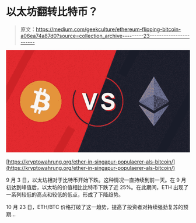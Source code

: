 # 以太坊翻转比特币？

> 原文：<https://medium.com/geekculture/ethereum-flipping-bitcoin-a06ea74a87d0?source=collection_archive---------23----------------------->

![](img/4c23de4504881b4309d8fc64839e86cd.png)

[https://kryptowahrung.org/ether-in-singapur-populaerer-als-bitcoin/](https://kryptowahrung.org/ether-in-singapur-populaerer-als-bitcoin/)

9 月 3 日，以太坊相对于比特币开始下跌。这种情况一直持续到前一天。在 9 月初达到峰值后，以太坊的价值相比比特币下跌了近 25%。在此期间，ETH 出现了一系列较低的高点和较低的低点，形成了下降趋势。

10 月 23 日，ETH/BTC 价格打破了这一趋势，提高了投资者对持续强劲复苏的预期…